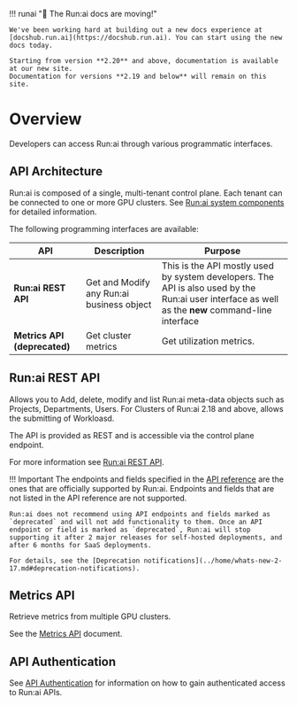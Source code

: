 !!! runai "📣 The Run:ai docs are moving!"
   
    We've been working hard at building out a new docs experience at [docshub.run.ai](https://docshub.run.ai). You can start using the new docs today.

    Starting from version **2.20** and above, documentation is available at our new site.
    Documentation for versions **2.19 and below** will remain on this site.


# Overview

Developers can access Run:ai through various programmatic interfaces.


## API Architecture

Run:ai is composed of a single, multi-tenant control plane. Each tenant can be connected to one or more GPU clusters. See [Run:ai system components](../home/overview.md#runai-system-components) for detailed information.

The following programming interfaces are available:

| API     | Description | Purpose | 
|---------|--------------|--------------|
| __Run:ai REST API__ | Get and Modify any Run:ai business object | This is the API mostly used by system developers. The API is also used by the Run:ai user interface as well as the __new__ command-line interface | 
| __Metrics API (deprecated)__ | Get cluster metrics | Get utilization metrics. | 

  

<!-- ![api architecture image](img/api-architecture.png) -->

## Run:ai REST API

Allows you to Add, delete, modify and list Run:ai meta-data objects such as Projects, Departments, Users.
For Clusters of Run:ai 2.18 and above, allows the submitting of Workloasd. 

The API is provided as REST and is accessible via the control plane endpoint.  

For more information see [Run:ai REST API](admin-rest-api/overview.md).


!!! Important
    The endpoints and fields specified in the [API reference](https://app.run.ai/api/docs) are the ones that are officially supported by Run:ai. Endpoints and fields that are not listed in the API reference are not supported.

    Run:ai does not recommend using API endpoints and fields marked as `deprecated` and will not add functionality to them. Once an API endpoint or field is marked as `deprecated`, Run:ai will stop supporting it after 2 major releases for self-hosted deployments, and after 6 months for SaaS deployments.

    For details, see the [Deprecation notifications](../home/whats-new-2-17.md#deprecation-notifications).


## Metrics API

Retrieve metrics from multiple GPU clusters.

See the [Metrics API](metrics/metrics.md) document.

## API Authentication

See [API Authentication](rest-auth.md) for information on how to gain authenticated access to Run:ai APIs.
